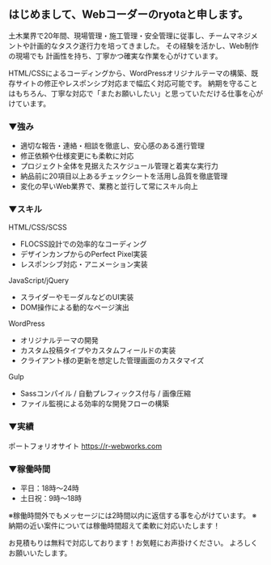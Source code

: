 ## はじめまして、Webコーダーのryotaと申します。

<!--
**ryota-h-git/ryota-h-git** is a ✨ _special_ ✨ repository because its `README.md` (this file) appears on your GitHub profile.




-->



土木業界で20年間、現場管理・施工管理・安全管理に従事し、チームマネジメントや計画的なタスク遂行力を培ってきました。
その経験を活かし、Web制作の現場でも 計画性を持ち、丁寧かつ確実な作業を心がけています。

HTML/CSSによるコーディングから、WordPressオリジナルテーマの構築、既存サイトの修正やレスポンシブ対応まで幅広く対応可能です。
納期を守ることはもちろん、丁寧な対応で「またお願いしたい」と思っていただける仕事を心がけています。

### ▼強み</br>
- 適切な報告・連絡・相談を徹底し、安心感のある進行管理
- 修正依頼や仕様変更にも柔軟に対応
- プロジェクト全体を見据えたスケジュール管理と着実な実行力
- 納品前に20項目以上あるチェックシートを活用し品質を徹底管理
- 変化の早いWeb業界で、業務と並行して常にスキル向上

### ▼スキル</br>
HTML/CSS/SCSS
- FLOCSS設計での効率的なコーディング
- デザインカンプからのPerfect Pixel実装
- レスポンシブ対応・アニメーション実装

JavaScript/jQuery
- スライダーやモーダルなどのUI実装
- DOM操作による動的なページ演出

WordPress
- オリジナルテーマの開発
- カスタム投稿タイプやカスタムフィールドの実装
- クライアント様の更新を想定した管理画面のカスタマイズ

Gulp
- Sassコンパイル / 自動プレフィックス付与 / 画像圧縮
- ファイル監視による効率的な開発フローの構築

### ▼実績
ポートフォリオサイト
https://r-webworks.com

### ▼稼働時間
- 平日：18時〜24時
- 土日祝：9時〜18時

※稼働時間外でもメッセージには2時間以内に返信する事を心がけています。
※納期の近い案件については稼働時間超えて柔軟に対応いたします！

お見積もりは無料で対応しております！お気軽にお声掛けください。
よろしくお願いいたします。

